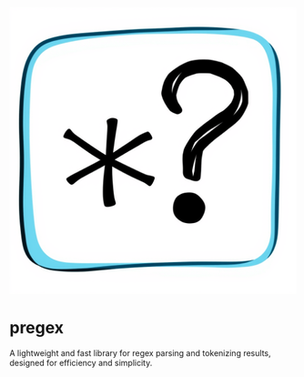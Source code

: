 <p align="center">
  <img src="./logo.png" />
</p>

# pregex
A lightweight and fast library for regex parsing and tokenizing results, designed for efficiency and simplicity.
